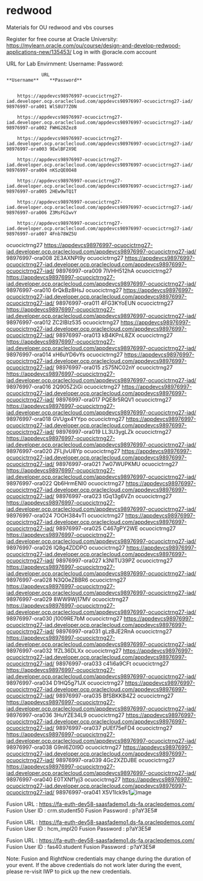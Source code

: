 # redwood
Materials for OU redwood and vbs courses

Register for free course at Oracle University: https://mylearn.oracle.com/ou/course/design-and-develop-redwood-applications-new/135453/
Log in with @oracle.com account

URL for Lab Envirnment:
Username:
Password:

                 URL	                                                                                                         **Username**	 **Password**		
                 

	    https://appdevcs98976997-ocuocictrng27-iad.developer.ocp.oraclecloud.com/appdevcs98976997-ocuocictrng27-iad/	98976997-ora001	WlS8U77Z0N

	    https://appdevcs98976997-ocuocictrng27-iad.developer.ocp.oraclecloud.com/appdevcs98976997-ocuocictrng27-iad/	98976997-ora002	FWHG28Zez8

	    https://appdevcs98976997-ocuocictrng27-iad.developer.ocp.oraclecloud.com/appdevcs98976997-ocuocictrng27-iad/	98976997-ora003	9EwlBF2X9E

	    https://appdevcs98976997-ocuocictrng27-iad.developer.ocp.oraclecloud.com/appdevcs98976997-ocuocictrng27-iad/	98976997-ora004	nKSzQE0O48

	    https://appdevcs98976997-ocuocictrng27-iad.developer.ocp.oraclecloud.com/appdevcs98976997-ocuocictrng27-iad/	98976997-ora005	2HEw9wTQ1T

	    https://appdevcs98976997-ocuocictrng27-iad.developer.ocp.oraclecloud.com/appdevcs98976997-ocuocictrng27-iad/	98976997-ora006	Z3MsFGIwvY

	    https://appdevcs98976997-ocuocictrng27-iad.developer.ocp.oraclecloud.com/appdevcs98976997-ocuocictrng27-iad/	98976997-ora007	4Fnb78WZ5U

ocuocictrng27	    https://appdevcs98976997-ocuocictrng27-iad.developer.ocp.oraclecloud.com/appdevcs98976997-ocuocictrng27-iad/	98976997-ora008	2E3AXNPI9y
ocuocictrng27	    https://appdevcs98976997-ocuocictrng27-iad.developer.ocp.oraclecloud.com/appdevcs98976997-ocuocictrng27-iad/	98976997-ora009	7lVHH512hA
ocuocictrng27	    https://appdevcs98976997-ocuocictrng27-iad.developer.ocp.oraclecloud.com/appdevcs98976997-ocuocictrng27-iad/	98976997-ora010	6rQkBz8HsJ
ocuocictrng27	    https://appdevcs98976997-ocuocictrng27-iad.developer.ocp.oraclecloud.com/appdevcs98976997-ocuocictrng27-iad/	98976997-ora011	4FG3KYoEUN
ocuocictrng27	    https://appdevcs98976997-ocuocictrng27-iad.developer.ocp.oraclecloud.com/appdevcs98976997-ocuocictrng27-iad/	98976997-ora012	ZC2IBIz535
ocuocictrng27	    https://appdevcs98976997-ocuocictrng27-iad.developer.ocp.oraclecloud.com/appdevcs98976997-ocuocictrng27-iad/	98976997-ora013	kB4KPnL8ZX
ocuocictrng27	    https://appdevcs98976997-ocuocictrng27-iad.developer.ocp.oraclecloud.com/appdevcs98976997-ocuocictrng27-iad/	98976997-ora014	xH6uYD6vYs
ocuocictrng27	    https://appdevcs98976997-ocuocictrng27-iad.developer.ocp.oraclecloud.com/appdevcs98976997-ocuocictrng27-iad/	98976997-ora015	zS75NC02nY
ocuocictrng27	    https://appdevcs98976997-ocuocictrng27-iad.developer.ocp.oraclecloud.com/appdevcs98976997-ocuocictrng27-iad/	98976997-ora016	2Q905Z2iGi
ocuocictrng27	    https://appdevcs98976997-ocuocictrng27-iad.developer.ocp.oraclecloud.com/appdevcs98976997-ocuocictrng27-iad/	98976997-ora017	PQE8r5RQV1
ocuocictrng27	    https://appdevcs98976997-ocuocictrng27-iad.developer.ocp.oraclecloud.com/appdevcs98976997-ocuocictrng27-iad/	98976997-ora018	GVUgx4YYpo
ocuocictrng27	    https://appdevcs98976997-ocuocictrng27-iad.developer.ocp.oraclecloud.com/appdevcs98976997-ocuocictrng27-iad/	98976997-ora019	LL3U3ygLZk
ocuocictrng27	    https://appdevcs98976997-ocuocictrng27-iad.developer.ocp.oraclecloud.com/appdevcs98976997-ocuocictrng27-iad/	98976997-ora020	ZFLjlvU8Yp
ocuocictrng27	    https://appdevcs98976997-ocuocictrng27-iad.developer.ocp.oraclecloud.com/appdevcs98976997-ocuocictrng27-iad/	98976997-ora021	7w07WUPKMU
ocuocictrng27	    https://appdevcs98976997-ocuocictrng27-iad.developer.ocp.oraclecloud.com/appdevcs98976997-ocuocictrng27-iad/	98976997-ora022	Qb6HrmENI0
ocuocictrng27	    https://appdevcs98976997-ocuocictrng27-iad.developer.ocp.oraclecloud.com/appdevcs98976997-ocuocictrng27-iad/	98976997-ora023	tGq13g6VZn
ocuocictrng27	    https://appdevcs98976997-ocuocictrng27-iad.developer.ocp.oraclecloud.com/appdevcs98976997-ocuocictrng27-iad/	98976997-ora024	7OOH384vTl
ocuocictrng27	    https://appdevcs98976997-ocuocictrng27-iad.developer.ocp.oraclecloud.com/appdevcs98976997-ocuocictrng27-iad/	98976997-ora025	C467gPY2WE
ocuocictrng27	    https://appdevcs98976997-ocuocictrng27-iad.developer.ocp.oraclecloud.com/appdevcs98976997-ocuocictrng27-iad/	98976997-ora026	lQ8g4ZDDPO
ocuocictrng27	    https://appdevcs98976997-ocuocictrng27-iad.developer.ocp.oraclecloud.com/appdevcs98976997-ocuocictrng27-iad/	98976997-ora027	k3NITU39PZ
ocuocictrng27	    https://appdevcs98976997-ocuocictrng27-iad.developer.ocp.oraclecloud.com/appdevcs98976997-ocuocictrng27-iad/	98976997-ora028	N3Q0eZBBR6
ocuocictrng27	    https://appdevcs98976997-ocuocictrng27-iad.developer.ocp.oraclecloud.com/appdevcs98976997-ocuocictrng27-iad/	98976997-ora029	8WW9Wj17MV
ocuocictrng27	    https://appdevcs98976997-ocuocictrng27-iad.developer.ocp.oraclecloud.com/appdevcs98976997-ocuocictrng27-iad/	98976997-ora030	j1009RE7bM
ocuocictrng27	    https://appdevcs98976997-ocuocictrng27-iad.developer.ocp.oraclecloud.com/appdevcs98976997-ocuocictrng27-iad/	98976997-ora031	gLzBJE2RnA
ocuocictrng27	    https://appdevcs98976997-ocuocictrng27-iad.developer.ocp.oraclecloud.com/appdevcs98976997-ocuocictrng27-iad/	98976997-ora032	1fZL36DLXx
ocuocictrng27	    https://appdevcs98976997-ocuocictrng27-iad.developer.ocp.oraclecloud.com/appdevcs98976997-ocuocictrng27-iad/	98976997-ora033	c41i6a9CFt
ocuocictrng27	    https://appdevcs98976997-ocuocictrng27-iad.developer.ocp.oraclecloud.com/appdevcs98976997-ocuocictrng27-iad/	98976997-ora034	D1HQ5g71JX
ocuocictrng27	    https://appdevcs98976997-ocuocictrng27-iad.developer.ocp.oraclecloud.com/appdevcs98976997-ocuocictrng27-iad/	98976997-ora035	BfSBKKB4Z2
ocuocictrng27	    https://appdevcs98976997-ocuocictrng27-iad.developer.ocp.oraclecloud.com/appdevcs98976997-ocuocictrng27-iad/	98976997-ora036	3HuYZE34L9
ocuocictrng27	    https://appdevcs98976997-ocuocictrng27-iad.developer.ocp.oraclecloud.com/appdevcs98976997-ocuocictrng27-iad/	98976997-ora037	pUEf75eFD4
ocuocictrng27	    https://appdevcs98976997-ocuocictrng27-iad.developer.ocp.oraclecloud.com/appdevcs98976997-ocuocictrng27-iad/	98976997-ora038	G9nI6Z0I9D
ocuocictrng27	    https://appdevcs98976997-ocuocictrng27-iad.developer.ocp.oraclecloud.com/appdevcs98976997-ocuocictrng27-iad/	98976997-ora039	4Gc2XZDJBE
ocuocictrng27	    https://appdevcs98976997-ocuocictrng27-iad.developer.ocp.oraclecloud.com/appdevcs98976997-ocuocictrng27-iad/	98976997-ora040	E0TXNf1yj3
ocuocictrng27	    https://appdevcs98976997-ocuocictrng27-iad.developer.ocp.oraclecloud.com/appdevcs98976997-ocuocictrng27-iad/	98976997-ora041	X5V1Ick9s1![image](https://github.com/user-attachments/assets/29b8bec8-7053-4e00-b56a-88e279527e18)


Fusion URL : https://fa-euth-dev58-saasfademo1.ds-fa.oraclepdemos.com/
Fusion User ID : crm.student50
Fusion Password : p?aY3E5#

Fusion URL : https://fa-euth-dev58-saasfademo1.ds-fa.oraclepdemos.com/
Fusion User ID : hcm_impl20
Fusion Password : p?aY3E5#

Fusion URL : https://fa-euth-dev58-saasfademo1.ds-fa.oraclepdemos.com/
Fusion User ID : fas40.student
Fusion Password : p?aY3E5#

Note: Fusion and RightNow credentials may change during the duration of your event. If the above credentials do not work later during the event, please re-visit IWP to pick up the new credentials.

